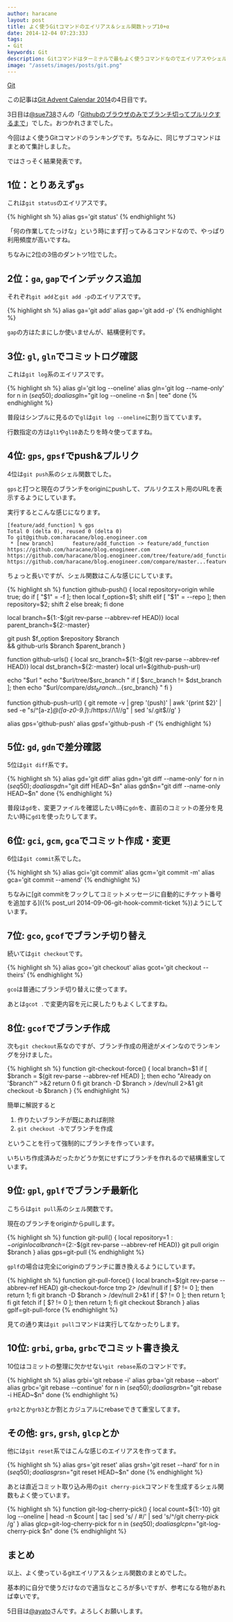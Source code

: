 ```yaml
---
author: haracane
layout: post
title: よく使うGitコマンドのエイリアス＆シェル関数トップ10+α
date: 2014-12-04 07:23:33J
tags:
- Git
keywords: Git
description: Gitコマンドはターミナルで最もよく使うコマンドなのでエイリアスやシェル関数にして実行しているのですが、実際に何をよく使っているか調べてみました。
image: "/assets/images/posts/git.png"
---
```

<!-- tag_links -->
[Git](/tags/git/)

<!-- content -->
この記事は[Git Advent Calendar 2014](http://qiita.com/advent-calendar/2014/git)の4日目です。

3日目は[@sue738](http://qiita.com/sue738)さんの「[Githubのブラウザのみでブランチ切ってプルリクするまで](http://qiita.com/sue738/items/7b979c554a03441901c6)」でした。おつかれさまでした。

今回はよく使うGitコマンドのランキングです。ちなみに、同じサブコマンドはまとめて集計しました。

ではさっそく結果発表です。

## 1位：とりあえず`gs`

これは`git status`のエイリアスです。

{% highlight sh %}
alias gs='git status'
{% endhighlight %}

「何の作業してたっけな」という時にまず打ってみるコマンドなので、やっぱり利用頻度が高いですね。

ちなみに2位の3倍のダントツ1位でした。

## 2位：`ga`, `gap`でインデックス追加

それぞれ`git add`と`git add -p`のエイリアスです。

{% highlight sh %}
alias ga='git add'
alias gap='git add -p'
{% endhighlight %}

`gap`の方はたまにしか使いませんが、結構便利です。

## 3位: `gl`, `gln`でコミットログ確認

これは`git log`系のエイリアスです。

{% highlight sh %}
alias gl='git log --oneline'
alias gln='git log --name-only'
for n in $(seq 50); do
  alias gl$n="git log --oneline -n $n | tee"
done
{% endhighlight %}

普段はシンプルに見るので`gl`は`git log --oneline`に割り当てています。

行数指定の方は`gl1`や`gl10`あたりを時々使ってますね。

## 4位: `gps`, `gpsf`でpush&プルリク

4位は`git push`系のシェル関数でした。

`gps`と打つと現在のブランチをoriginにpushして、プルリクエスト用のURLを表示するようにしています。

実行するとこんな感じになります。

    [feature/add_function] % gps
    Total 0 (delta 0), reused 0 (delta 0)
    To git@github.com:haracane/blog.enogineer.com
     * [new branch]      feature/add_function -> feature/add_function
    https://github.com/haracane/blog.enogineer.com
    https://github.com/haracane/blog.enogineer.com/tree/feature/add_function
    https://github.com/haracane/blog.enogineer.com/compare/master...feature/add_function

ちょっと長いですが、シェル関数はこんな感じにしています。

{% highlight sh %}
function github-push() {
  local repository=origin
  while true; do
    if [ "$1" = -f ]; then
      local f_option=$1; shift
    elif [ "$1" = --repo ]; then
      repository=$2; shift 2
    else break; fi
  done

  local branch=${1:-$(git rev-parse --abbrev-ref HEAD)}
  local parent_branch=${2:-master}

  git push $f_option $repository $branch \
  && github-urls $branch $parent_branch
}

function github-urls() {
  local src_branch=${1:-$(git rev-parse --abbrev-ref HEAD)}
  local dst_branch=${2:-master}
  local url=$(github-push-url)

  echo "$url "
  echo "$url/tree/$src_branch "
  if [ $src_branch != $dst_branch ]; then
    echo "$url/compare/${dst_branch}...${src_branch} "
  fi
}

function github-push-url() {
  git remote -v | grep '(push)' | awk '{print $2}' | sed -e "s/^[a-z]*@\([a-z0-9\.]*\):/https:\/\/\1\//g" | sed 's/\.git$//g'
}

alias gps='github-push'
alias gpsf='github-push -f'
{% endhighlight %}

## 5位: `gd`, `gdn`で差分確認

5位は`git diff`系です。

{% highlight sh %}
alias gd='git diff'
alias gdn='git diff --name-only'
for n in $(seq 50); do
  alias gd$n="git diff HEAD~$n"
  alias gdn$n="git diff --name-only HEAD~$n"
done
{% endhighlight %}

普段は`gd`を、変更ファイルを確認したい時に`gdn`を、直前のコミットの差分を見たい時に`gd1`を使ったりしてます。

## 6位: `gci`, `gcm`, `gca`でコミット作成・変更

6位は`git commit`系でした。

{% highlight sh %}
alias gci='git commit'
alias gcm='git commit -m'
alias gca='git commit --amend'
{% endhighlight %}

ちなみに[git commitをフックしてコミットメッセージに自動的にチケット番号を追加する]({% post_url 2014-09-06-git-hook-commit-ticket %})ようにしています。

## 7位: `gco`, `gcof`でブランチ切り替え

続いては`git checkout`です。

{% highlight sh %}
alias gco='git checkout'
alias gcot='git checkout --theirs'
{% endhighlight %}

`gco`は普通にブランチ切り替えに使ってます。

あとは`gcot .`で変更内容を元に戻したりもよくしてますね。

## 8位: `gcof`でブランチ作成

次も`git checkout`系なのですが、ブランチ作成の用途がメインなのでランキングを分けました。

{% highlight sh %}
function git-checkout-force() {
  local branch=$1
  if [ $branch = $(git rev-parse --abbrev-ref HEAD) ]; then
    echo "Already on '$branch'" >&2
    return 0
  fi
  git branch -D $branch > /dev/null 2>&1
  git checkout -b $branch
}
{% endhighlight %}

簡単に解説すると

1. 作りたいブランチが既にあれば削除
2. `git checkout -b`でブランチを作成

ということを行って強制的にブランチを作っています。

いちいち作成済みだったかどうか気にせずにブランチを作れるので結構重宝しています。

## 9位: `gpl`, `gplf`でブランチ最新化

こちらは`git pull`系のシェル関数です。

現在のブランチをoriginからpullします。

{% highlight sh %}
function git-pull() {
  local repository=${1:-origin}
  local branch=${2:-$(git rev-parse --abbrev-ref HEAD)}
  git pull origin $branch
}
alias gps=git-pull
{% endhighlight %}

`gplf`の場合は完全にoriginのブランチに置き換えるようにしています。

{% highlight sh %}
function git-pull-force() {
  local branch=$(git rev-parse --abbrev-ref HEAD)
  git-checkout-force tmp 2> /dev/null
  if [ $? != 0 ]; then return 1; fi
  git branch -D $branch > /dev/null 2>&1
  if [ $? != 0 ]; then return 1; fi
  git fetch
  if [ $? != 0 ]; then return 1; fi
  git checkout $branch
}
alias gplf=git-pull-force
{% endhighlight %}

見ての通り実は`git pull`コマンドは実行してなかったりします。

## 10位: `grbi`, `grba`, `grbc`でコミット書き換え

10位はコミットの整理に欠かせない`git rebase`系のコマンドです。

{% highlight sh %}
alias grbi='git rebase -i'
alias grba='git rebase --abort'
alias grbc='git rebase --continue'
for n in $(seq 50); do
  alias grb$n="git rebase -i HEAD~$n"
done
{% endhighlight %}

`grb2`とか`grb3`とか割とカジュアルにrebaseできて重宝してます。

## その他: `grs`, `grsh`, `glcp`とか

他には`git reset`系ではこんな感じのエイリアスを作ってます。

{% highlight sh %}
alias grs='git reset'
alias grsh='git reset --hard'
for n in $(seq 50); do
  alias grs$n="git reset HEAD~$n"
done
{% endhighlight %}

あとは直近コミット取り込み用の`git cherry-pick`コマンドを生成するシェル関数もよく使っています。

{% highlight sh %}
function git-log-cherry-pick() {
  local count=${1:-10}
  git log --oneline | head -n $count | tac | sed 's/ / #/' | sed 's/^/git cherry-pick /g'
}
alias glcp=git-log-cherry-pick
for n in $(seq 50); do
  alias glcp$n="git-log-cherry-pick $n"
done
{% endhighlight %}

## まとめ

以上、よく使っているgitエイリアス＆シェル関数のまとめでした。

基本的に自分で使うだけなので適当なところが多いですが、参考になる物があれば幸いです。

5日目は[@ayato](http://qiita.com/ayato)さんです。よろしくお願いします。
